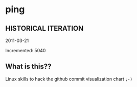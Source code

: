 # ping

## HISTORICAL ITERATION
2011-03-21

Incremented: 5040

## What is this?? 
Linux skills to hack the github commit visualization chart `;-)`
